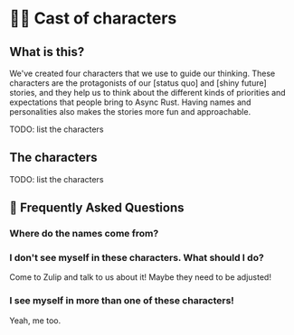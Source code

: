 # 🙋‍♀️ Cast of characters

## What is this?

We've created four characters that we use to guide our thinking. These characters are the protagonists of our [status quo] and [shiny future] stories, and they help us to think about the different kinds of priorities and expectations that people bring to Async Rust. Having names and personalities also makes the stories more fun and approachable.

TODO: list the characters

## The characters

TODO: list the characters

## 🤔 Frequently Asked Questions

### Where do the names come from?

### I don't see myself in these characters. What should I do?
Come to Zulip and talk to us about it! Maybe they need to be adjusted!

### I see myself in more than one of these characters!
Yeah, me too.
